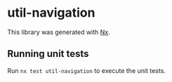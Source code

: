 # util-navigation

This library was generated with [Nx](https://nx.dev).

## Running unit tests

Run `nx test util-navigation` to execute the unit tests.
